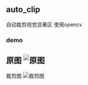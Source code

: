 ## auto_clip
自动裁剪视觉显著区 使用opencv

### demo
原图
![原图](https://github.com/cnjack/auto_clip/blob/master/test.jpg?raw=true)
------
裁剪图
![裁剪图](https://github.com/cnjack/auto_clip/blob/master/dest.jpg?raw=true)
